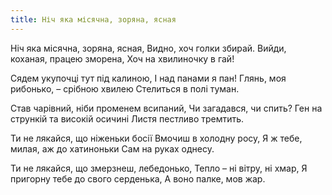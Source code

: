 ```yaml
---
title: Ніч яка місячна, зоряна, ясная
---
```

Ніч яка місячна, зоряна, ясная,
Видно, хоч голки збирай.
Вийди, коханая, працею зморена,
Хоч на хвилиночку в гай!

Сядем укупочці тут під калиною,
І над панами я пан!
Глянь, моя рибонько, – срібною хвилею
Стелиться в полі туман.

Став чарівний, ніби променем всипаний,
Чи загадався, чи спить?
Ген на стрункій та високій осичині
Листя пестливо тремтить.

Ти не лякайся, що ніженьки босії
Вмочиш в холодну росу,
Я ж тебе, милая, аж до хатиноньки
Сам на руках однесу.

Ти не лякайся, що змерзнеш, лебедонько,
Тепло – ні вітру, ні хмар,
Я пригорну тебе до свого серденька,
А воно палке, мов жар.

